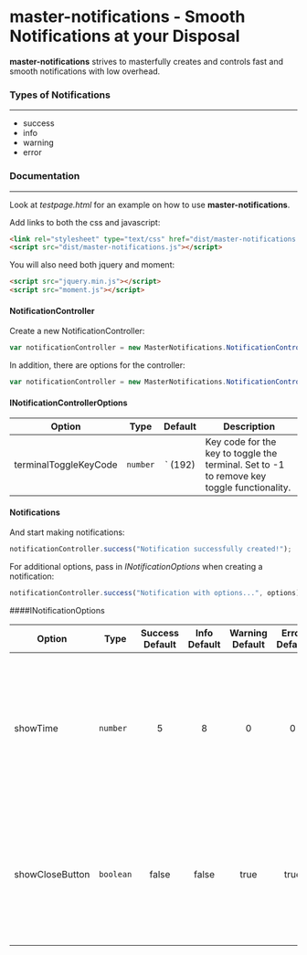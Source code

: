 # master-notifications - Smooth Notifications at your Disposal

**master-notifications** strives to masterfully creates and controls fast and smooth notifications with low overhead.

### Types of Notifications
-----

* success
* info
* warning
* error

### Documentation
-----

Look at *testpage.html* for an example on how to use **master-notifications**.

Add links to both the css and javascript:
```html
<link rel="stylesheet" type="text/css" href="dist/master-notifications.css" />
<script src="dist/master-notifications.js"></script>
```
You will also need both jquery and moment:
```html
<script src="jquery.min.js"></script>
<script src="moment.js"></script>
```

#### NotificationController

Create a new NotificationController:
```javascript
var notificationController = new MasterNotifications.NotificationController($("#container"));
```

In addition, there are options for the controller:
```javascript
var notificationController = new MasterNotifications.NotificationController($("#container"), options);
```

#### INotificationControllerOptions

Option|Type|Default|Description
---|---|:---:|---
terminalToggleKeyCode|`number`|\` (192)|Key code for the key to toggle the terminal. Set to -1 to remove key toggle functionality.

#### Notifications

And start making notifications:
```javascript
notificationController.success("Notification successfully created!");
```

For additional options, pass in *INotificationOptions* when creating a notification:
```javascript
notificationController.success("Notification with options...", options);
```

####INotificationOptions

Option|Type|Success Default|Info Default|Warning Default|Error Default|Description
---|---|:---:|:---:|:---:|:---:|---
showTime|`number`|5|8|0|0|The amount of time (in seconds) that the notification will appear before disappearing. If set to 0, the notification will stay forever.
showCloseButton|`boolean`|false|false|true|true|If true, a close button will be displayed on the upper right of the notification. If false, clicking on the notification will close it.
